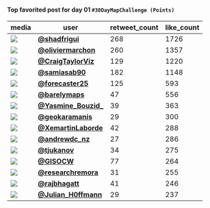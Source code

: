 #### Top favorited post for day 01 `#30DayMapChallenge (Points)`
| media                                                                                         | user                                                                                   |   retweet_count |   like_count |
|-----------------------------------------------------------------------------------------------|----------------------------------------------------------------------------------------|-----------------|--------------|
| ![](https://pbs.twimg.com/media/Fgej6IuXwAE8-cq.jpg)                                          | **[@shadfrigui](https://twitter.com/shadfrigui/status/1587417920732364800)**           |             268 |         1726 |
| ![](https://pbs.twimg.com/media/FgeBgcJWAAYUPwn.png)                                          | **[@oliviermarchon](https://twitter.com/oliviermarchon/status/1587380466637742080)**   |             260 |         1357 |
| ![](https://pbs.twimg.com/ext_tw_video_thumb/1587358863820525570/pu/img/Me25XEgoo6pE_cE3.jpg) | **[@CraigTaylorViz](https://twitter.com/CraigTaylorViz/status/1587360035109232641)**   |             129 |         1220 |
| ![](https://pbs.twimg.com/media/FgdR2LOX0AIbMKs.jpg)                                          | **[@samiasab90](https://twitter.com/samiasab90/status/1587327623134412800)**           |             182 |         1148 |
| ![](https://pbs.twimg.com/media/Fggmhz5XkAEl_RW.jpg)                                          | **[@forecaster25](https://twitter.com/forecaster25/status/1587561450142326785)**       |             125 |          593 |
| ![](https://pbs.twimg.com/media/FgfpudUUYAELfDT.jpg)                                          | **[@barelymaps](https://twitter.com/barelymaps/status/1587494612813303809)**           |              47 |          556 |
| ![](https://pbs.twimg.com/media/Fgdtw8eX0AQe2xe.jpg)                                          | **[@Yasmine_Bouzid_](https://twitter.com/Yasmine_Bouzid_/status/1587358085445828608)** |              39 |          363 |
| ![](https://pbs.twimg.com/media/FggCRn4X0AExyQ9.jpg)                                          | **[@geokaramanis](https://twitter.com/geokaramanis/status/1587521682415173634)**       |              29 |          300 |
| ![](https://pbs.twimg.com/media/FgfW24XXoAMzugb.jpg)                                          | **[@XemartinLaborde](https://twitter.com/XemartinLaborde/status/1587474056550486017)** |              42 |          288 |
| ![](https://pbs.twimg.com/media/FgX589AUUAEYBOb.jpg)                                          | **[@andrewdc_nz](https://twitter.com/andrewdc_nz/status/1587565145202606083)**         |              27 |          286 |
| ![](https://pbs.twimg.com/media/FgdsuH2XkAEv_PV.jpg)                                          | **[@tjukanov](https://twitter.com/tjukanov/status/1587359390650306565)**               |              34 |          275 |
| ![](https://pbs.twimg.com/media/FgfP8omX0AEEMhl.jpg)                                          | **[@GISOCW](https://twitter.com/GISOCW/status/1587466041134915584)**                   |              77 |          264 |
| ![](https://pbs.twimg.com/ext_tw_video_thumb/1587537168158937089/pu/img/RstXjs1yBb2jXtW5.jpg) | **[@researchremora](https://twitter.com/researchremora/status/1587537201625276420)**   |              31 |          255 |
| ![](https://pbs.twimg.com/media/FgfM6lsaUAAo5kr.jpg)                                          | **[@rajbhagatt](https://twitter.com/rajbhagatt/status/1587463200483987460)**           |              41 |          246 |
| ![](https://pbs.twimg.com/ext_tw_video_thumb/1587360135822843904/pu/img/Q0aFzqVR3moL4wqA.jpg) | **[@Julian_H0ffmann](https://twitter.com/Julian_H0ffmann/status/1587361463882113024)** |              29 |          237 |
 
